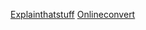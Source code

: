 [Explainthatstuff](https://www.explainthatstuff.com/how-mp3players-work.html)
[Onlineconvert](https://audio.online-convert.com/convert-to-wav)